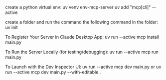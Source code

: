 
create a python virtual env:
    uv venv env-mcp-server
    uv add "mcp[cli]" --active

create a folder and run the command the following command in the folder:
    uv init

To Register Your Server in Claude Desktop App:
    uv run --active mcp install main.py

To Run the Server Locally (for testing/debugging):
    uv run --active mcp run main.py

To Launch with the Dev Inspector UI:
    uv run --active mcp dev main.py
                or
    uv run --active mcp dev main.py --with-editable .